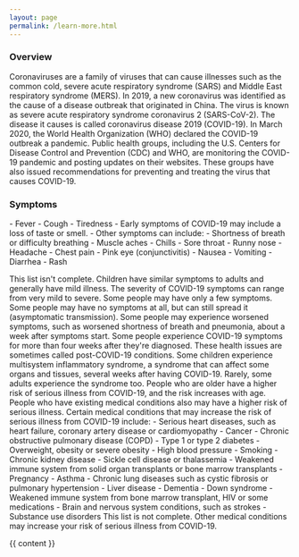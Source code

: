 ```yaml
---
layout: page
permalink: /learn-more.html
---
```


<section class="info_page">
<h3>Overview</h3>
<p>
Coronaviruses are a family of viruses that can cause illnesses such as the
common cold, severe acute respiratory syndrome (SARS) and Middle East
respiratory syndrome (MERS). In 2019, a new coronavirus was identified as the
cause of a disease outbreak that originated in China. The virus is known as
severe acute respiratory syndrome coronavirus 2 (SARS-CoV-2). The disease it
causes is called coronavirus disease 2019 (COVID-19). In March 2020, the World
Health Organization (WHO) declared the COVID-19 outbreak a pandemic. Public
health groups, including the U.S. Centers for Disease Control and Prevention
(CDC) and WHO, are monitoring the COVID-19 pandemic and posting updates on
their websites. These groups have also issued recommendations for preventing
and treating the virus that causes COVID-19.
</p>
</section>
<section>
<h3>Symptoms</h3>
<p>
- Fever
- Cough
- Tiredness
  - Early symptoms of COVID-19 may include a loss of taste or smell.
  - Other symptoms can include:
- Shortness of breath or difficulty breathing
- Muscle aches
- Chills
- Sore throat
- Runny nose
- Headache
- Chest pain
- Pink eye (conjunctivitis)
- Nausea
- Vomiting
- Diarrhea
- Rash
</p>

<p>
This list isn't complete. Children have similar symptoms to adults and
generally have mild illness. The severity of COVID-19 symptoms can range from
very mild to severe. Some people may have only a few symptoms. Some people
may have no symptoms at all, but can still spread it (asymptomatic
transmission). Some people may experience worsened symptoms, such as worsened
shortness of breath and pneumonia, about a week after symptoms start. Some
people experience COVID-19 symptoms for more than four weeks after they're
diagnosed. These health issues are sometimes called post-COVID-19 conditions.
Some children experience multisystem inflammatory syndrome, a syndrome that
can affect some organs and tissues, several weeks after having COVID-19.
Rarely, some adults experience the syndrome too. People who are older have a
higher risk of serious illness from COVID-19, and the risk increases with
age. People who have existing medical conditions also may have a higher risk
of serious illness. Certain medical conditions that may increase the risk
of serious illness from COVID-19 include:
- Serious heart diseases, such as heart failure, coronary artery disease or
      cardiomyopathy
    - Cancer
    - Chronic obstructive pulmonary disease (COPD)
    - Type 1 or type 2 diabetes
    - Overweight, obesity or severe obesity
    - High blood pressure
    - Smoking
    - Chronic kidney disease
    - Sickle cell disease or thalassemia
    - Weakened immune system from solid organ transplants or bone marrow transplants
    - Pregnancy
    - Asthma
    - Chronic lung diseases such as cystic fibrosis or pulmonary hypertension
    - Liver disease
    - Dementia
    - Down syndrome
    - Weakened immune system from bone marrow transplant, HIV or some medications
    - Brain and nervous system conditions, such as strokes
    - Substance use disorders
    This list is not complete. Other medical conditions may increase your risk of serious illness from COVID-19.
</p>
</section>





<section class="info">
  <div class="text-box">
    {{ content }}
  </div>
</section>
